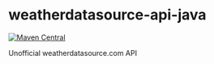 # weatherdatasource-api-java
[![Maven Central](https://maven-badges.herokuapp.com/maven-central/com.harium.api/weatherdatasource/badge.svg)](https://maven-badges.herokuapp.com/maven-central/com.harium.api/weatherdatasource/)


Unofficial weatherdatasource.com API
